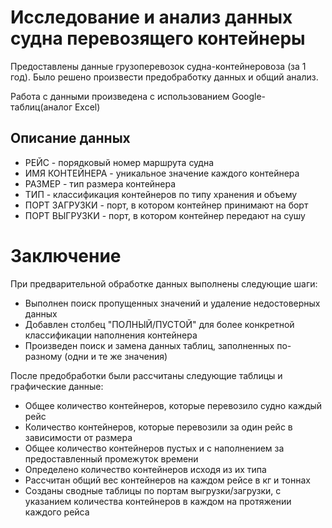 # Исследование и анализ данных судна перевозящего контейнеры

Предоставлены данные грузоперевозок судна-контейнеровоза (за 1 год). Было решено произвести предобработку данных и общий анализ.

Работа с данными произведена с использованием Google-таблиц(аналог Excel)

## Описание данных

- РЕЙС - порядковый номер маршрута судна							
- ИМЯ КОНТЕЙНЕРА - уникальное значение каждого контейнера							
- РАЗМЕР - тип размера контейнера							
- ТИП - классификация контейнеров по типу хранения и объему							
- ПОРТ ЗАГРУЗКИ - порт, в котором контейнер принимают на борт							
- ПОРТ ВЫГРУЗКИ - порт, в котором контейнер передают на сушу

# Заключение 

При предварительной обработке данных выполнены следующие шаги:							
							
- Выполнен поиск пропущенных значений и удаление недостоверных данных							
- Добавлен столбец "ПОЛНЫЙ/ПУСТОЙ" для более конкретной классификации наполнения контейнера							
- Произведен поиск и замена данных таблиц, заполненных по-разному (одни  и те же значения)							
							
После предобработки были рассчитаны следующие таблицы и графические данные:							
							
- Общее количество контейнеров, которые перевозило судно каждый рейс							
- Количество контейнеров, которые перевозили за один рейс в зависимости от размера							
- Общее количество контейнеров пустых и с наполнением за предоставленный промежуток времени							
- Определено количество контейнеров исходя из их типа 							
- Рассчитан общий вес контейнеров на каждом рейсе в кг и тоннах							
- Созданы сводные таблицы по портам выгрузки/загрузки, с указанием количества контейнеров в каждом на протяжении каждого рейса

